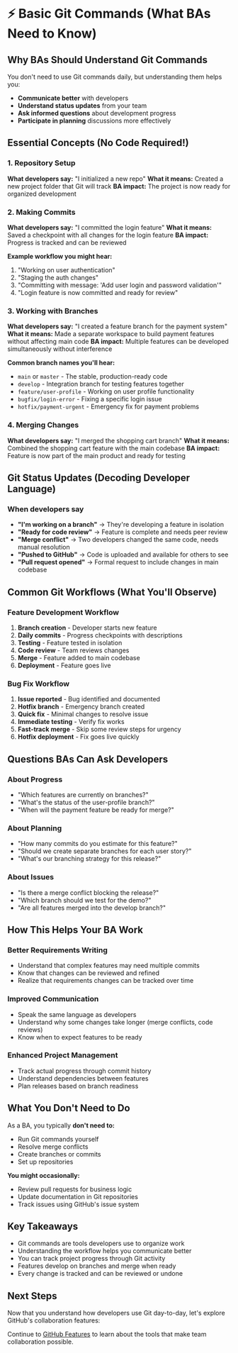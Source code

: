 # ⚡ Basic Git Commands (What BAs Need to Know)

## Why BAs Should Understand Git Commands

You don't need to use Git commands daily, but understanding them helps you:

- **Communicate better** with developers
- **Understand status updates** from your team
- **Ask informed questions** about development progress
- **Participate in planning** discussions more effectively

## Essential Concepts (No Code Required!)

### 1. Repository Setup

**What developers say:** "I initialized a new repo"
**What it means:** Created a new project folder that Git will track
**BA impact:** The project is now ready for organized development

### 2. Making Commits

**What developers say:** "I committed the login feature"
**What it means:** Saved a checkpoint with all changes for the login feature
**BA impact:** Progress is tracked and can be reviewed

**Example workflow you might hear:**

1. "Working on user authentication"
2. "Staging the auth changes"
3. "Committing with message: 'Add user login and password validation'"
4. "Login feature is now committed and ready for review"

### 3. Working with Branches

**What developers say:** "I created a feature branch for the payment system"
**What it means:** Made a separate workspace to build payment features without affecting main code
**BA impact:** Multiple features can be developed simultaneously without interference

**Common branch names you'll hear:**

- `main` or `master` - The stable, production-ready code
- `develop` - Integration branch for testing features together
- `feature/user-profile` - Working on user profile functionality
- `bugfix/login-error` - Fixing a specific login issue
- `hotfix/payment-urgent` - Emergency fix for payment problems

### 4. Merging Changes

**What developers say:** "I merged the shopping cart branch"
**What it means:** Combined the shopping cart feature with the main codebase
**BA impact:** Feature is now part of the main product and ready for testing

## Git Status Updates (Decoding Developer Language)

### When developers say

- **"I'm working on a branch"** → They're developing a feature in isolation
- **"Ready for code review"** → Feature is complete and needs peer review
- **"Merge conflict"** → Two developers changed the same code, needs manual resolution
- **"Pushed to GitHub"** → Code is uploaded and available for others to see
- **"Pull request opened"** → Formal request to include changes in main codebase

## Common Git Workflows (What You'll Observe)

### Feature Development Workflow

1. **Branch creation** - Developer starts new feature
2. **Daily commits** - Progress checkpoints with descriptions
3. **Testing** - Feature tested in isolation
4. **Code review** - Team reviews changes
5. **Merge** - Feature added to main codebase
6. **Deployment** - Feature goes live

### Bug Fix Workflow

1. **Issue reported** - Bug identified and documented
2. **Hotfix branch** - Emergency branch created
3. **Quick fix** - Minimal changes to resolve issue
4. **Immediate testing** - Verify fix works
5. **Fast-track merge** - Skip some review steps for urgency
6. **Hotfix deployment** - Fix goes live quickly

## Questions BAs Can Ask Developers

### About Progress

- "Which features are currently on branches?"
- "What's the status of the user-profile branch?"
- "When will the payment feature be ready for merge?"

### About Planning

- "How many commits do you estimate for this feature?"
- "Should we create separate branches for each user story?"
- "What's our branching strategy for this release?"

### About Issues

- "Is there a merge conflict blocking the release?"
- "Which branch should we test for the demo?"
- "Are all features merged into the develop branch?"

## How This Helps Your BA Work

### Better Requirements Writing

- Understand that complex features may need multiple commits
- Know that changes can be reviewed and refined
- Realize that requirements changes can be tracked over time

### Improved Communication

- Speak the same language as developers
- Understand why some changes take longer (merge conflicts, code reviews)
- Know when to expect features to be ready

### Enhanced Project Management

- Track actual progress through commit history
- Understand dependencies between features
- Plan releases based on branch readiness

## What You Don't Need to Do

As a BA, you typically **don't need to:**

- Run Git commands yourself
- Resolve merge conflicts
- Create branches or commits
- Set up repositories

**You might occasionally:**

- Review pull requests for business logic
- Update documentation in Git repositories
- Track issues using GitHub's issue system

## Key Takeaways

- Git commands are tools developers use to organize work
- Understanding the workflow helps you communicate better
- You can track project progress through Git activity
- Features develop on branches and merge when ready
- Every change is tracked and can be reviewed or undone

## Next Steps

Now that you understand how developers use Git day-to-day, let's explore GitHub's collaboration features:

Continue to [GitHub Features](../03-github-features/README.md) to learn about the tools that make team collaboration possible.
